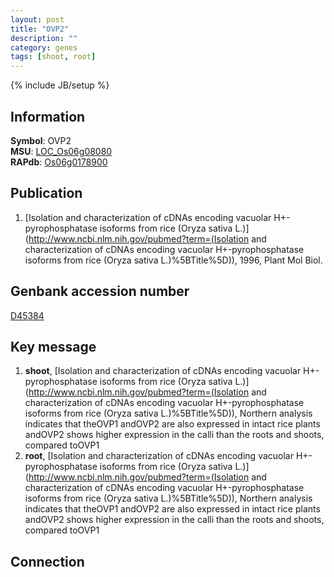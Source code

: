 ```yaml
---
layout: post
title: "OVP2"
description: ""
category: genes
tags: [shoot, root]
---
```

{% include JB/setup %}

## Information
__Symbol__: OVP2  
__MSU__: [LOC_Os06g08080](http://rice.plantbiology.msu.edu/cgi-bin/ORF_infopage.cgi?orf=LOC_Os06g08080)  
__RAPdb__: [Os06g0178900](http://rapdb.dna.affrc.go.jp/viewer/gbrowse_details/irgsp1?name=Os06g0178900)  

## Publication
1. [Isolation and characterization of cDNAs encoding vacuolar H+-pyrophosphatase isoforms from rice (Oryza sativa L.)](http://www.ncbi.nlm.nih.gov/pubmed?term=(Isolation and characterization of cDNAs encoding vacuolar H+-pyrophosphatase isoforms from rice (Oryza sativa L.)%5BTitle%5D)), 1996, Plant Mol Biol.

## Genbank accession number
[D45384](http://www.ncbi.nlm.nih.gov/nuccore/D45384)

## Key message
1. __shoot__, [Isolation and characterization of cDNAs encoding vacuolar H+-pyrophosphatase isoforms from rice (Oryza sativa L.)](http://www.ncbi.nlm.nih.gov/pubmed?term=(Isolation and characterization of cDNAs encoding vacuolar H+-pyrophosphatase isoforms from rice (Oryza sativa L.)%5BTitle%5D)),  Northern analysis indicates that theOVP1 andOVP2 are also expressed in intact rice plants andOVP2 shows higher expression in the calli than the roots and shoots, compared toOVP1
2. __root__, [Isolation and characterization of cDNAs encoding vacuolar H+-pyrophosphatase isoforms from rice (Oryza sativa L.)](http://www.ncbi.nlm.nih.gov/pubmed?term=(Isolation and characterization of cDNAs encoding vacuolar H+-pyrophosphatase isoforms from rice (Oryza sativa L.)%5BTitle%5D)),  Northern analysis indicates that theOVP1 andOVP2 are also expressed in intact rice plants andOVP2 shows higher expression in the calli than the roots and shoots, compared toOVP1

## Connection



